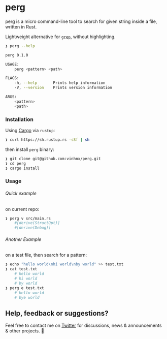 # perg

perg is a micro command-line tool to search for given string inside a file, written in Rust. 

Lightweight alternative for [`grep`](http://man7.org/linux/man-pages/man1/grep.1.html), without highlighting.

```bash
❯ perg --help

perg 0.1.0

USAGE:
    perg <pattern> <path>

FLAGS:
    -h, --help       Prints help information
    -V, --version    Prints version information

ARGS:
    <pattern>
    <path>
```

### Installation

Using [Cargo](https://doc.rust-lang.org/cargo/getting-started/installation.html) via `rustup`:

```bash
❯ curl https://sh.rustup.rs -sSf | sh
```

then install `perg` binary:

```bash
❯ git clone git@github.com:vinhnx/perg.git
❯ cd perg
❯ cargo install
```

### Usage

###### Quick example

on current repo:
```bash
❯ perg v src/main.rs
    #[derive(StructOpt)]
    #[derive(Debug)]
```

###### Another Example

on a test file, then search for a pattern:
```bash
❯ echo "hello world\nhi world\nby world" >> test.txt
❯ cat test.txt
    # hello world
    # hi world
    # by world
❯ perg e test.txt
    # hello world
    # bye world
```

## Help, feedback or suggestions?

Feel free to contact me on [Twitter](https://twitter.com/vinhnx) for discussions, news & announcements & other projects. :rocket:

